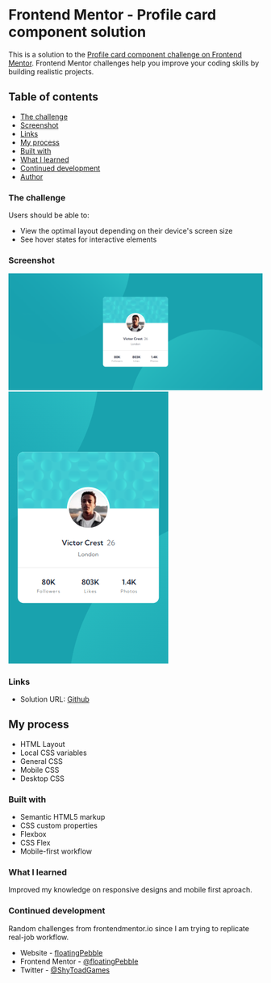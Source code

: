 # Frontend Mentor - Profile card component solution

This is a solution to the [Profile card component challenge on Frontend Mentor](https://www.frontendmentor.io/challenges/profile-card-component-cfArpWshJ). Frontend Mentor challenges help you improve your coding skills by building realistic projects. 

## Table of contents

  - [The challenge](#the-challenge)
  - [Screenshot](#screenshot)
  - [Links](#links)
  - [My process](#my-process)
  - [Built with](#built-with)
  - [What I learned](#what-i-learned)
  - [Continued development](#continued-development)
  - [Author](#author)

  ### The challenge

Users should be able to:

- View the optimal layout depending on their device's screen size
- See hover states for interactive elements

### Screenshot

![Desktop view](images/desktopView.png)
![Mobile view](images/mobileView.png)

### Links

- Solution URL: [Github](https://github.com/floatingPebble/floatingPebble.profile-card-component-FM.io)

## My process

- HTML Layout
- Local CSS variables
- General CSS
- Mobile CSS
- Desktop CSS

### Built with

- Semantic HTML5 markup
- CSS custom properties
- Flexbox
- CSS Flex
- Mobile-first workflow

### What I learned

Improved my knowledge on responsive designs and mobile first aproach.

### Continued development

Random challenges from frontendmentor.io since I am trying to replicate real-job workflow.

- Website - [floatingPebble](https://github.com/floatingPebble)
- Frontend Mentor - [@floatingPebble](https://www.frontendmentor.io/profile/floatingPebble)
- Twitter - [@ShyToadGames](https://twitter.com/ShyToadGames)